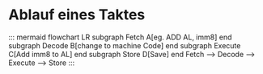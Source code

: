 # Ablauf eines Taktes

::: mermaid
flowchart LR
subgraph Fetch
A[eg. ADD AL, imm8]
end
subgraph Decode
B[change to machine Code]
end
subgraph Execute
C[Add imm8 to AL]
end
subgraph Store
D[Save]
end
Fetch --> Decode --> Execute --> Store
:::
